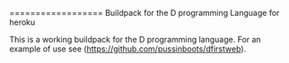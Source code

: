================== Buildpack for the D programming Language for heroku

This is a working buildpack for the D programming language. For an example of use see (https://github.com/pussinboots/dfirstweb).
